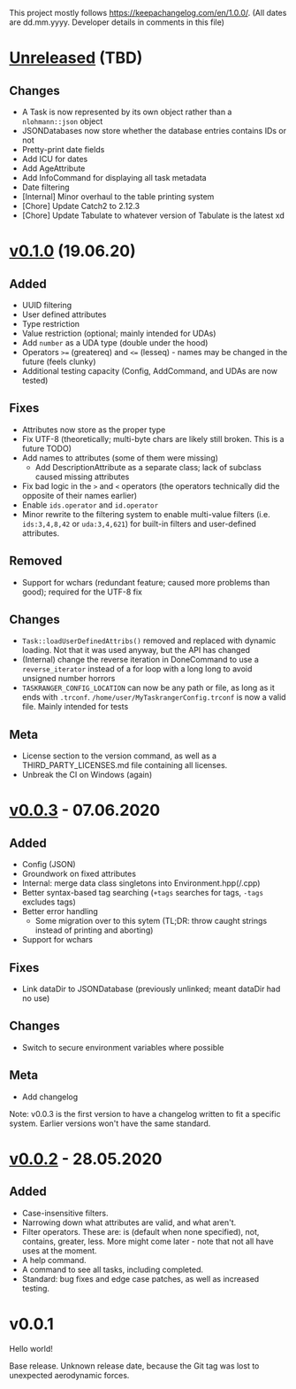 This project mostly follows <https://keepachangelog.com/en/1.0.0/>. (All dates are dd.mm.yyyy. Developer details in comments in this file)

<!--
This file syntax bases itself on https://keepachangelog.com/en/1.0.0/

There's a couple deviations from this standard, one of which is the dates. Dates are in the format of dd.mm.yyyy, because I said so. :D

Additionally, because meta, the version headers are H1s, while subheaders are H2. (The standard sets versions at H2 and subheaders at H3, but since I'm not gonna bother with an H1 for `# Changelog`, I'm just gonna decrease the level).

Finally, there's an additional header for grouping changes: Meta. This one covers meta changes that don't affect the project itself (like CI, changelogs, and changes to various GitHub related stuff)

This file currently cannot be automated. See #12: https://github.com/LunarWatcher/Taskranger/pull/12
Generation tools either rely on issues and PRs, which breaks with my format, or commit messages, which breaks because not all commits actually make a change worth recording. Ideas for better tools are welcome, but until then, this will be handled manually.
-->

# [Unreleased] (TBD)

## Changes
* A Task is now represented by its own object rather than a `nlohmann::json` object
* JSONDatabases now store whether the database entries contains IDs or not
* Pretty-print date fields
* Add ICU for dates
* Add AgeAttribute
* Add InfoCommand for displaying all task metadata
* Date filtering
* [Internal] Minor overhaul to the table printing system
* [Chore] Update Catch2 to 2.12.3
* [Chore] Update Tabulate to whatever version of Tabulate is the latest xd

# [v0.1.0] (19.06.20)

## Added
* UUID filtering
* User defined attributes
* Type restriction
* Value restriction (optional; mainly intended for UDAs)
* Add `number` as a UDA type (double under the hood)
* Operators `>=` (greatereq) and `<=` (lesseq) - names may be changed in the future (feels clunky)
* Additional testing capacity (Config, AddCommand, and UDAs are now tested)

## Fixes
* Attributes now store as the proper type
* Fix UTF-8 (theoretically; multi-byte chars are likely still broken. This is a future TODO)
* Add names to attributes (some of them were missing)
    * Add DescriptionAttribute as a separate class; lack of subclass caused missing attributes
* Fix bad logic in the `>` and `<` operators (the operators technically did the opposite of their names earlier)
* Enable `ids.operator` and `id.operator`
* Minor rewrite to the filtering system to enable multi-value filters (i.e. `ids:3,4,8,42` or `uda:3,4,621`) for built-in filters and user-defined attributes.

## Removed
* Support for wchars (redundant feature; caused more problems than good); required for the UTF-8 fix

## Changes
* `Task::loadUserDefinedAttribs()` removed and replaced with dynamic loading. Not that it was used anyway, but the API has changed
* (Internal) change the reverse iteration in DoneCommand to use a `reverse_iterator` instead of a for loop with a long long to avoid unsigned number horrors
* `TASKRANGER_CONFIG_LOCATION` can now be any path or file, as long as it ends with `.trconf`. `/home/user/MyTaskrangerConfig.trconf` is now a valid file. Mainly intended for tests

## Meta
* License section to the version command, as well as a THIRD_PARTY_LICENSES.md file containing all licenses.
* Unbreak the CI on Windows (again)

# [v0.0.3] - 07.06.2020

## Added
* Config (JSON)
* Groundwork on fixed attributes
* Internal: merge data class singletons into Environment.hpp(/.cpp)
* Better syntax-based tag searching (`+tags` searches for tags, `-tags` excludes tags)
* Better error handling
    * Some migration over to this sytem (TL;DR: throw caught strings instead of printing and aborting)
* Support for wchars

## Fixes
* Link dataDir to JSONDatabase (previously unlinked; meant dataDir had no use)

## Changes
* Switch to secure environment variables where possible

## Meta
* Add changelog

Note: v0.0.3 is the first version to have a changelog written to fit a specific system. Earlier versions won't have the same standard.

# [v0.0.2] - 28.05.2020

## Added
* Case-insensitive filters.
* Narrowing down what attributes are valid, and what aren't.
* Filter operators. These are: is (default when none specified), not, contains, greater, less. More might come later - note that not all have uses at the moment.
* A help command.
* A command to see all tasks, including completed.
* Standard: bug fixes and edge case patches, as well as increased testing.

# v0.0.1

Hello world!

Base release. Unknown release date, because the Git tag was lost to unexpected aerodynamic forces.


<!-- Links -->
[Unreleased]: //github.com/LunarWatcher/Taskranger/compare/v0.1.0...HEAD
[v0.1.0]: //github.com/LunarWatcher/Taskranger/compare/v0.0.3...v0.1.0
[v0.0.3]: //github.com/LunarWatcher/Taskranger/compare/v0.0.2...v0.0.3
[v0.0.2]: //github.com/LunarWatcher/Taskranger/releases/tag/v0.0.2
